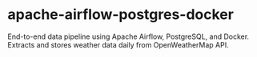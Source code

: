 # apache-airflow-postgres-docker
End-to-end data pipeline using Apache Airflow, PostgreSQL, and Docker. Extracts and stores weather data daily from OpenWeatherMap API.
